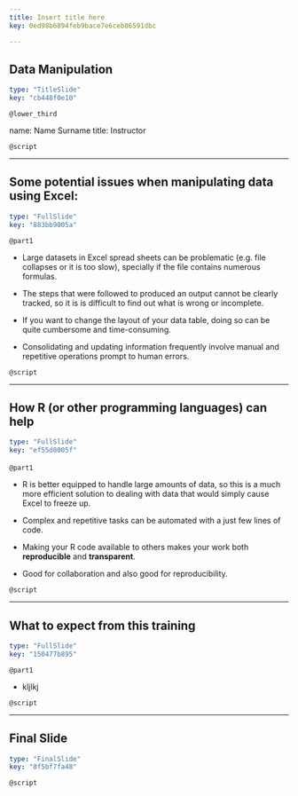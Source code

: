 ```yaml
---
title: Insert title here
key: 0ed98b6894feb9bace7e6ceb86591dbc

---
```

## Data Manipulation

```yaml
type: "TitleSlide"
key: "cb448f0e10"
```

`@lower_third`

name: Name Surname
title: Instructor


`@script`



---
## Some potential issues when manipulating data using Excel:

```yaml
type: "FullSlide"
key: "883bb9005a"
```

`@part1`
- Large datasets in Excel spread sheets can be problematic (e.g. file collapses or it is too slow), specially if the file contains numerous formulas. 
   
- The steps that were followed to produced an output cannot be clearly tracked, so it is is difficult to find out what is wrong or incomplete. 

- If you want to change the layout of your data table, doing so can be quite cumbersome and time-consuming.

- Consolidating and updating information frequently involve  manual and repetitive operations prompt to human errors.


`@script`



---
## How R (or other programming languages) can help

```yaml
type: "FullSlide"
key: "ef55d8005f"
```

`@part1`
` ` 

- R is better equipped to handle large amounts of data, so this is a much more efficient solution to dealing with data that would simply cause Excel to freeze up.

- Complex and repetitive tasks can be automated with a just few lines of code. 
   
- Making your R code available to others makes your work both **reproducible** and **transparent**.

- Good for collaboration and also good for reproducibility.


`@script`



---
## What to expect from this training

```yaml
type: "FullSlide"
key: "150477b895"
```

`@part1`
- kljlkj


`@script`



---
## Final Slide

```yaml
type: "FinalSlide"
key: "8f5bf7fa48"
```

`@script`


